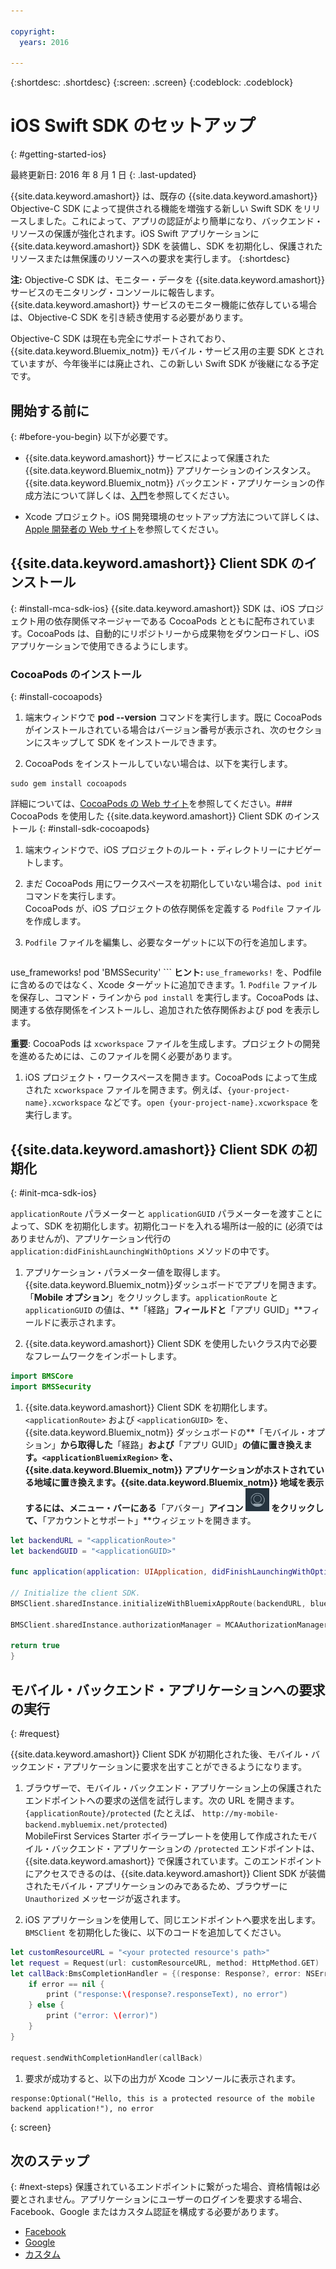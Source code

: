 ```yaml
---

copyright:
  years: 2016

---
```

{:shortdesc: .shortdesc}
{:screen: .screen}
{:codeblock: .codeblock}

# iOS Swift SDK のセットアップ
{: #getting-started-ios}

最終更新日: 2016 年 8 月 1 日
{: .last-updated}

{{site.data.keyword.amashort}} は、既存の {{site.data.keyword.amashort}} Objective-C SDK によって提供される機能を増強する新しい Swift SDK をリリースしました。これによって、アプリの認証がより簡単になり、バックエンド・リソースの保護が強化されます。iOS Swift アプリケーションに {{site.data.keyword.amashort}} SDK を装備し、SDK を初期化し、保護されたリソースまたは無保護のリソースへの要求を実行します。
{:shortdesc}

**注:** Objective-C SDK は、モニター・データを {{site.data.keyword.amashort}} サービスのモニタリング・コンソールに報告します。{{site.data.keyword.amashort}} サービスのモニター機能に依存している場合は、Objective-C SDK を引き続き使用する必要があります。

Objective-C SDK は現在も完全にサポートされており、{{site.data.keyword.Bluemix_notm}} モバイル・サービス用の主要 SDK とされていますが、今年後半には廃止され、この新しい Swift SDK が後継になる予定です。 






## 開始する前に
{: #before-you-begin}
以下が必要です。
* {{site.data.keyword.amashort}} サービスによって保護された {{site.data.keyword.Bluemix_notm}} アプリケーションのインスタンス。{{site.data.keyword.Bluemix_notm}} バックエンド・アプリケーションの作成方法について詳しくは、[入門](index.html)を参照してください。




* Xcode プロジェクト。iOS 開発環境のセットアップ方法について詳しくは、[Apple 開発者の Web サイト](https://developer.apple.com/support/xcode/)を参照してください。


## {{site.data.keyword.amashort}} Client SDK のインストール
{: #install-mca-sdk-ios}
{{site.data.keyword.amashort}} SDK は、iOS プロジェクト用の依存関係マネージャーである CocoaPods とともに配布されています。CocoaPods は、自動的にリポジトリーから成果物をダウンロードし、iOS アプリケーションで使用できるようにします。


### CocoaPods のインストール
{: #install-cocoapods}

1. 端末ウィンドウで **pod --version** コマンドを実行します。既に CocoaPods がインストールされている場合はバージョン番号が表示され、次のセクションにスキップして SDK をインストールできます。

1. CocoaPods をインストールしていない場合は、以下を実行します。
```
sudo gem install cocoapods
```
詳細については、[CocoaPods の Web サイト](https://cocoapods.org/)を参照してください。### CocoaPods を使用した {{site.data.keyword.amashort}} Client SDK のインストール
{: #install-sdk-cocoapods}

1. 端末ウィンドウで、iOS プロジェクトのルート・ディレクトリーにナビゲートします。

1. まだ CocoaPods 用にワークスペースを初期化していない場合は、`pod init` コマンドを実行します。<br/> CocoaPods が、iOS プロジェクトの依存関係を定義する `Podfile` ファイルを作成します。

1. `Podfile` ファイルを編集し、必要なターゲットに以下の行を追加します。

	```
use_frameworks!
 pod 'BMSSecurity'
	```
  **ヒント:** `use_frameworks!` を、Podfile に含めるのではなく、Xcode ターゲットに追加できます。1. `Podfile` ファイルを保存し、コマンド・ラインから `pod install` を実行します。CocoaPods は、関連する依存関係をインストールし、追加された依存関係および pod を表示します。<br/>

   **重要**: CocoaPods は `xcworkspace` ファイルを生成します。プロジェクトの開発を進めるためには、このファイルを開く必要があります。

1. iOS プロジェクト・ワークスペースを開きます。CocoaPods によって生成された `xcworkspace` ファイルを開きます。例えば、`{your-project-name}.xcworkspace` などです。`open {your-project-name}.xcworkspace` を実行します。

## {{site.data.keyword.amashort}} Client SDK の初期化
{: #init-mca-sdk-ios}

 `applicationRoute` パラメーターと `applicationGUID` パラメーターを渡すことによって、SDK を初期化します。初期化コードを入れる場所は一般的に (必須ではありませんが)、アプリケーション代行の `application:didFinishLaunchingWithOptions` メソッドの中です。

1. アプリケーション・パラメーター値を取得します。{{site.data.keyword.Bluemix_notm}}ダッシュボードでアプリを開きます。「**Mobile オプション**」をクリックします。`applicationRoute` と `applicationGUID` の値は、**「経路」**フィールドと**「アプリ GUID」**フィールドに表示されます。

1. {{site.data.keyword.amashort}} Client SDK を使用したいクラス内で必要なフレームワークをインポートします。

 ```Swift
 import BMSCore
 import BMSSecurity
 ```  

1. {{site.data.keyword.amashort}} Client SDK を初期化します。`<applicationRoute>` および `<applicationGUID>` を、{{site.data.keyword.Bluemix_notm}} ダッシュボードの**「モバイル・オプション」**から取得した**「経路」**および**「アプリ GUID」**の値に置き換えます。`<applicationBluemixRegion>` を、{{site.data.keyword.Bluemix_notm}} アプリケーションがホストされている地域に置き換えます。{{site.data.keyword.Bluemix_notm}} 地域を表示するには、メニュー・バーにある**「アバター」**アイコン ![「アバター」アイコン](images/face.jpg "「アバター」アイコン") をクリックして、**「アカウントとサポート」**ウィジェットを開きます。


 ```Swift
 let backendURL = "<applicationRoute>"
 let backendGUID = "<applicationGUID>"

 func application(application: UIApplication, didFinishLaunchingWithOptions launchOptions: [NSObject: AnyObject]?) -> Bool {

 // Initialize the client SDK.
 BMSClient.sharedInstance.initializeWithBluemixAppRoute(backendURL, bluemixAppGUID: backendGUID, bluemixRegion: BMSClient.<applicationBluemixRegion>)

 BMSClient.sharedInstance.authorizationManager = MCAAuthorizationManager.sharedInstance

 return true
 }
 ```

## モバイル・バックエンド・アプリケーションへの要求の実行
{: #request}

{{site.data.keyword.amashort}} Client SDK が初期化された後、モバイル・バックエンド・アプリケーションに要求を出すことができるようになります。

1. ブラウザーで、モバイル・バックエンド・アプリケーション上の保護されたエンドポイントへの要求の送信を試行します。次の URL を開きます。`{applicationRoute}/protected` (たとえば、 `http://my-mobile-backend.mybluemix.net/protected`)
<br/>MobileFirst Services Starter ボイラープレートを使用して作成されたモバイル・バックエンド・アプリケーションの `/protected` エンドポイントは、{{site.data.keyword.amashort}} で保護されています。このエンドポイントにアクセスできるのは、{{site.data.keyword.amashort}} Client SDK が装備されたモバイル・アプリケーションのみであるため、ブラウザーに `Unauthorized` メッセージが返されます。

1. iOS アプリケーションを使用して、同じエンドポイントへ要求を出します。`BMSClient` を初期化した後に、以下のコードを追加してください。

 ```Swift
 let customResourceURL = "<your protected resource's path>"
 let request = Request(url: customResourceURL, method: HttpMethod.GET)
 let callBack:BmsCompletionHandler = {(response: Response?, error: NSError?) in
     if error == nil {
         print ("response:\(response?.responseText), no error")
     } else {
         print ("error: \(error)")
     }
 }

 request.sendWithCompletionHandler(callBack)
 ```

1.  要求が成功すると、以下の出力が Xcode コンソールに表示されます。

 ```
 response:Optional("Hello, this is a protected resource of the mobile backend application!"), no error
 ```
{: screen}
 
## 次のステップ
{: #next-steps}
保護されているエンドポイントに繋がった場合、資格情報は必要とされません。アプリケーションにユーザーのログインを要求する場合、Facebook、Google またはカスタム認証を構成する必要があります。
  * [Facebook](facebook-auth-ios-swift-sdk.html)
  * [Google](google-auth-ios-swift-sdk.html)
  * [カスタム](custom-auth-ios-swift-sdk.html)
